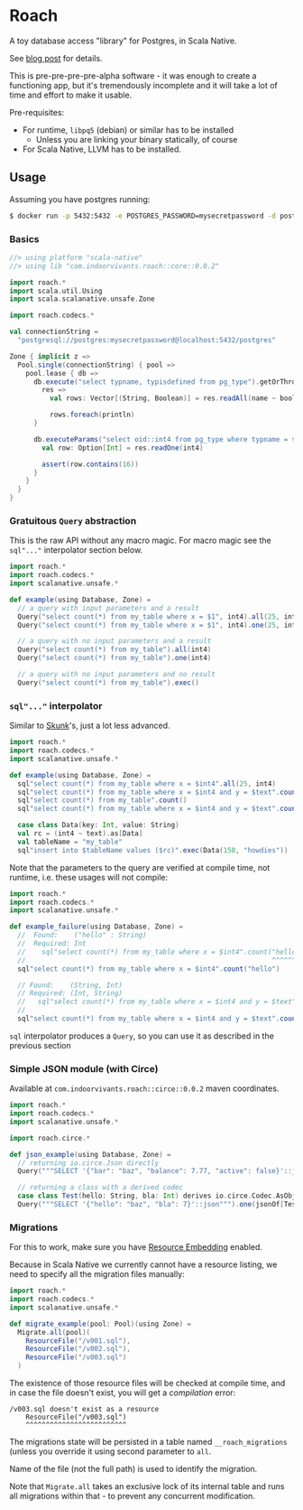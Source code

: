 # Roach

A toy database access "library" for Postgres, in Scala Native.

See [blog post](https://blog.indoorvivants.com/2022-03-04-twotm8-part-2-postgres-and-openssl.html) for details.

This is pre-pre-pre-pre-alpha software - it was enough to create a functioning app, but it's tremendously 
incomplete and it will take a lot of time and effort to make it usable.

Pre-requisites:

- For runtime, `libpq5` (debian) or similar has to be installed 
   - Unless you are linking your binary statically, of course
- For Scala Native, LLVM has to be installed.

## Usage

Assuming you have postgres running:

```bash 
$ docker run -p 5432:5432 -e POSTGRES_PASSWORD=mysecretpassword -d postgres
```


### Basics

```scala mdoc:compile-only
//> using platform "scala-native"
//> using lib "com.indoorvivants.roach::core::0.0.2"

import roach.*
import scala.util.Using
import scala.scalanative.unsafe.Zone

import roach.codecs.*

val connectionString =
  "postgresql://postgres:mysecretpassword@localhost:5432/postgres"

Zone { implicit z =>
  Pool.single(connectionString) { pool => 
    pool.lease { db => 
      db.execute("select typname, typisdefined from pg_type").getOrThrow.use {
        res =>
          val rows: Vector[(String, Boolean)] = res.readAll(name ~ bool)

          rows.foreach(println)
      }

      db.executeParams("select oid::int4 from pg_type where typname = $1", varchar, "bool").getOrThrow.use { res =>
        val row: Option[Int] = res.readOne(int4)

        assert(row.contains(16))
      }
    }
  }
}
```


### Gratuitous `Query` abstraction

This is the raw API without any macro magic. For macro magic see the `sql"..."` interpolator section below.

```scala mdoc:compile-only
import roach.*
import roach.codecs.*
import scalanative.unsafe.*

def example(using Database, Zone) = 
  // a query with input parameters and a result
  Query("select count(*) from my_table where x = $1", int4).all(25, int4)
  Query("select count(*) from my_table where x = $1", int4).one(25, int4)

  // a query with no input parameters and a result
  Query("select count(*) from my_table").all(int4)
  Query("select count(*) from my_table").one(int4)

  // a query with no input parameters and no result
  Query("select count(*) from my_table").exec()
```

### `sql"..."` interpolator

Similar to [Skunk](https://tpolecat.github.io/skunk/tutorial/Query.html)'s, just a lot less advanced.

```scala mdoc:compile-only
import roach.*
import roach.codecs.*
import scalanative.unsafe.*

def example(using Database, Zone) = 
  sql"select count(*) from my_table where x = $int4".all(25, int4)
  sql"select count(*) from my_table where x = $int4 and y = $text".count(25 -> "hello")
  sql"select count(*) from my_table".count()
  sql"select count(*) from my_table where x = $int4 and y = $text".count(25 -> "hello")

  case class Data(key: Int, value: String)
  val rc = (int4 ~ text).as[Data]
  val tableName = "my_table"
  sql"insert into $tableName values ($rc)".exec(Data(150, "howdies"))
```

Note that the parameters to the query are verified at compile time, not runtime, 
i.e. these usages will not compile:

```scala mdoc:fail
import roach.*
import roach.codecs.*
import scalanative.unsafe.*

def example_failure(using Database, Zone) = 
  //  Found:    ("hello" : String)
  //  Required: Int
  //    sql"select count(*) from my_table where x = $int4".count("hello")
  //                                                             ^^^^^^^
  sql"select count(*) from my_table where x = $int4".count("hello")

  // Found:    (String, Int)
  // Required: (Int, String)
  //   sql"select count(*) from my_table where x = $int4 and y = $text".count("hello" -> 25)
  //                                                                          ^^^^^^^^^^^^^
  sql"select count(*) from my_table where x = $int4 and y = $text".count("hello" -> 25)
```

`sql` interpolator produces a `Query`, so you can use it as described in the previous section

### Simple JSON module (with Circe)

Available at `com.indoorvivants.roach::circe::0.0.2` maven coordinates.

```scala mdoc:compile-only
import roach.*
import roach.codecs.*
import scalanative.unsafe.*

import roach.circe.*

def json_example(using Database, Zone) = 
  // returning io.circe.Json directly
  Query("""SELECT '{"bar": "baz", "balance": 7.77, "active": false}'::json""").one(json)

  // returning a class with a derived codec
  case class Test(hello: String, bla: Int) derives io.circe.Codec.AsObject
  Query("""SELECT '{"hello": "baz", "bla": 7}'::json""").one(jsonOf[Test])
```

### Migrations

For this to work, make sure you have [Resource Embedding](https://scala-native.org/en/stable/lib/javalib.html?highlight=resources#embedding-resources) enabled.

Because in Scala Native we currently cannot have a resource listing, we need to specify all the migration files manually:

```scala mdoc:compile-only
import roach.*
import roach.codecs.*
import scalanative.unsafe.*

def migrate_example(pool: Pool)(using Zone) = 
  Migrate.all(pool)(
    ResourceFile("/v001.sql"),
    ResourceFile("/v002.sql"),
    ResourceFile("/v003.sql")
  )
```

The existence of those resource files will be checked at compile time, and in case the file doesn't exist, you will get a _compilation_ error:

```
/v003.sql doesn't exist as a resource
    ResourceFile("/v003.sql")
    ^^^^^^^^^^^^^^^^^^^^^^^^^
```

The migrations state will be persisted in a table named `__roach_migrations` (unless you override it using second parameter to `all`. 

Name of the file (not the full path) is used to identify the migration.

Note that `Migrate.all` takes an exclusive lock of its internal table and runs all migrations within that - to prevent any concurrent modification.
